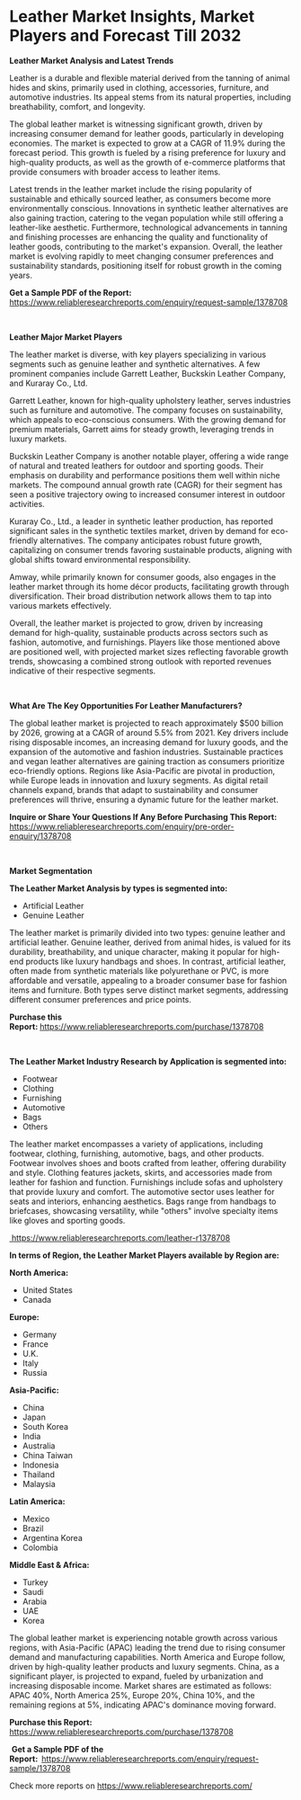 <p><h1>Leather Market Insights, Market Players and Forecast Till 2032</h1></p><p><strong>Leather Market Analysis and Latest Trends</strong></p>
<p><p>Leather is a durable and flexible material derived from the tanning of animal hides and skins, primarily used in clothing, accessories, furniture, and automotive industries. Its appeal stems from its natural properties, including breathability, comfort, and longevity.</p><p>The global leather market is witnessing significant growth, driven by increasing consumer demand for leather goods, particularly in developing economies. The market is expected to grow at a CAGR of 11.9% during the forecast period. This growth is fueled by a rising preference for luxury and high-quality products, as well as the growth of e-commerce platforms that provide consumers with broader access to leather items.</p><p>Latest trends in the leather market include the rising popularity of sustainable and ethically sourced leather, as consumers become more environmentally conscious. Innovations in synthetic leather alternatives are also gaining traction, catering to the vegan population while still offering a leather-like aesthetic. Furthermore, technological advancements in tanning and finishing processes are enhancing the quality and functionality of leather goods, contributing to the market's expansion. Overall, the leather market is evolving rapidly to meet changing consumer preferences and sustainability standards, positioning itself for robust growth in the coming years.</p></p>
<p><strong>Get a Sample PDF of the Report:&nbsp;</strong> <a href="https://www.reliableresearchreports.com/enquiry/request-sample/1378708?utm_campaign=2283&utm_medium=2&utm_source=Github&utm_content=ia&utm_term=31032025&utm_id=leather">https://www.reliableresearchreports.com/enquiry/request-sample/1378708</a></p>
<p>&nbsp;</p>
<p><strong>Leather Major Market Players</strong></p>
<p><p>The leather market is diverse, with key players specializing in various segments such as genuine leather and synthetic alternatives. A few prominent companies include Garrett Leather, Buckskin Leather Company, and Kuraray Co., Ltd.</p><p>Garrett Leather, known for high-quality upholstery leather, serves industries such as furniture and automotive. The company focuses on sustainability, which appeals to eco-conscious consumers. With the growing demand for premium materials, Garrett aims for steady growth, leveraging trends in luxury markets.</p><p>Buckskin Leather Company is another notable player, offering a wide range of natural and treated leathers for outdoor and sporting goods. Their emphasis on durability and performance positions them well within niche markets. The compound annual growth rate (CAGR) for their segment has seen a positive trajectory owing to increased consumer interest in outdoor activities.</p><p>Kuraray Co., Ltd., a leader in synthetic leather production, has reported significant sales in the synthetic textiles market, driven by demand for eco-friendly alternatives. The company anticipates robust future growth, capitalizing on consumer trends favoring sustainable products, aligning with global shifts toward environmental responsibility.</p><p>Amway, while primarily known for consumer goods, also engages in the leather market through its home décor products, facilitating growth through diversification. Their broad distribution network allows them to tap into various markets effectively.</p><p>Overall, the leather market is projected to grow, driven by increasing demand for high-quality, sustainable products across sectors such as fashion, automotive, and furnishings. Players like those mentioned above are positioned well, with projected market sizes reflecting favorable growth trends, showcasing a combined strong outlook with reported revenues indicative of their respective segments.</p></p>
<p>&nbsp;</p>
<p><strong>What Are The Key Opportunities For Leather Manufacturers?</strong></p>
<p><p>The global leather market is projected to reach approximately $500 billion by 2026, growing at a CAGR of around 5.5% from 2021. Key drivers include rising disposable incomes, an increasing demand for luxury goods, and the expansion of the automotive and fashion industries. Sustainable practices and vegan leather alternatives are gaining traction as consumers prioritize eco-friendly options. Regions like Asia-Pacific are pivotal in production, while Europe leads in innovation and luxury segments. As digital retail channels expand, brands that adapt to sustainability and consumer preferences will thrive, ensuring a dynamic future for the leather market.</p></p>
<p><strong>Inquire or Share Your Questions If Any Before Purchasing This Report:</strong> <a href="https://www.reliableresearchreports.com/enquiry/pre-order-enquiry/1378708?utm_campaign=2283&utm_medium=2&utm_source=Github&utm_content=ia&utm_term=31032025&utm_id=leather">https://www.reliableresearchreports.com/enquiry/pre-order-enquiry/1378708</a></p>
<p>&nbsp;</p>
<p><strong>Market Segmentation</strong></p>
<p><strong>The Leather Market Analysis by types is segmented into:</strong></p>
<p><ul><li>Artificial Leather</li><li>Genuine Leather</li></ul></p>
<p><p>The leather market is primarily divided into two types: genuine leather and artificial leather. Genuine leather, derived from animal hides, is valued for its durability, breathability, and unique character, making it popular for high-end products like luxury handbags and shoes. In contrast, artificial leather, often made from synthetic materials like polyurethane or PVC, is more affordable and versatile, appealing to a broader consumer base for fashion items and furniture. Both types serve distinct market segments, addressing different consumer preferences and price points.</p></p>
<p><strong>Purchase this Report:&nbsp;</strong><a href="https://www.reliableresearchreports.com/purchase/1378708?utm_campaign=2283&utm_medium=2&utm_source=Github&utm_content=ia&utm_term=31032025&utm_id=leather">https://www.reliableresearchreports.com/purchase/1378708</a></p>
<p>&nbsp;</p>
<p><strong>The Leather Market Industry Research by Application is segmented into:</strong></p>
<p><ul><li>Footwear</li><li>Clothing</li><li>Furnishing</li><li>Automotive</li><li>Bags</li><li>Others</li></ul></p>
<p><p>The leather market encompasses a variety of applications, including footwear, clothing, furnishing, automotive, bags, and other products. Footwear involves shoes and boots crafted from leather, offering durability and style. Clothing features jackets, skirts, and accessories made from leather for fashion and function. Furnishings include sofas and upholstery that provide luxury and comfort. The automotive sector uses leather for seats and interiors, enhancing aesthetics. Bags range from handbags to briefcases, showcasing versatility, while "others" involve specialty items like gloves and sporting goods.</p></p>
<p><a href="https://www.reliableresearchreports.com/leather-r1378708?utm_campaign=2283&utm_medium=2&utm_source=Github&utm_content=ia&utm_term=31032025&utm_id=leather">&nbsp;https://www.reliableresearchreports.com/leather-r1378708</a></p>
<p><strong>In terms of Region, the Leather Market Players available by Region are:</strong></p>
<p>
    <p> <strong> North America: </strong>
        <ul>
            <li>United States</li>
            <li>Canada</li>
        </ul>
        </p> 
    <p> <strong> Europe: </strong>
        <ul>
            <li>Germany</li>
            <li>France</li>
            <li>U.K.</li>
            <li>Italy</li>
            <li>Russia</li>
        </ul>
        </p> 
    <p> <strong> Asia-Pacific: </strong>
        <ul>
            <li>China</li>
            <li>Japan</li>
            <li>South Korea</li>
            <li>India</li>
            <li>Australia</li>
            <li>China Taiwan</li>
            <li>Indonesia</li>
            <li>Thailand</li>
            <li>Malaysia</li>
        </ul>
        </p> 
    <p> <strong> Latin America: </strong>
        <ul>
            <li>Mexico</li>
            <li>Brazil</li>
            <li>Argentina Korea</li>
            <li>Colombia</li>
        </ul>
        </p> 
    <p> <strong> Middle East & Africa: </strong>
        <ul>
            <li>Turkey</li>
            <li>Saudi</li>
            <li>Arabia</li>
            <li>UAE</li>
            <li>Korea</li>
        </ul>
    </p>
    </p>
<p><p>The global leather market is experiencing notable growth across various regions, with Asia-Pacific (APAC) leading the trend due to rising consumer demand and manufacturing capabilities. North America and Europe follow, driven by high-quality leather products and luxury segments. China, as a significant player, is projected to expand, fueled by urbanization and increasing disposable income. Market shares are estimated as follows: APAC 40%, North America 25%, Europe 20%, China 10%, and the remaining regions at 5%, indicating APAC's dominance moving forward.</p></p>
<p><strong>Purchase this Report: </strong><a href="https://www.reliableresearchreports.com/purchase/1378708?utm_campaign=2283&utm_medium=2&utm_source=Github&utm_content=ia&utm_term=31032025&utm_id=leather">https://www.reliableresearchreports.com/purchase/1378708</a></p>
<p>&nbsp;<strong>Get a Sample PDF of the Report:&nbsp;&nbsp;</strong><a href="https://www.reliableresearchreports.com/enquiry/request-sample/1378708?utm_campaign=2283&utm_medium=2&utm_source=Github&utm_content=ia&utm_term=31032025&utm_id=leather">https://www.reliableresearchreports.com/enquiry/request-sample/1378708</a></p>
<p><strong></strong></p>
<p>Check more reports on <a href="https://www.reliableresearchreports.com/?utm_campaign=2283&utm_medium=2&utm_source=Github&utm_content=ia&utm_term=31032025&utm_id=leather">https://www.reliableresearchreports.com/</a></p>